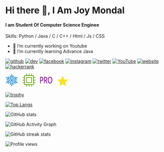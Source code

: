 # Hi there 👋, I Am Joy Mondal
#### I am Student Of Computer Science Enginee


Skills: Python / Java /  C  / C++ / Html / Js / CSS

- 🔭 I’m currently working on Youtube 
- 🌱 I’m currently learning Advance Java 


[<img src='https://cdn.jsdelivr.net/npm/simple-icons@3.0.1/icons/github.svg' alt='github' height='40'>](https://github.com/codewithjoymondal)  [<img src='https://cdn.jsdelivr.net/npm/simple-icons@3.0.1/icons/dev-dot-to.svg' alt='dev' height='40'>](https://dev.to/codewithjoymondal)  [<img src='https://cdn.jsdelivr.net/npm/simple-icons@3.0.1/icons/facebook.svg' alt='facebook' height='40'>](https://www.facebook.com/joymondal.cse)  [<img src='https://cdn.jsdelivr.net/npm/simple-icons@3.0.1/icons/instagram.svg' alt='instagram' height='40'>](https://www.instagram.com/codewithjoymondal/)  [<img src='https://cdn.jsdelivr.net/npm/simple-icons@3.0.1/icons/twitter.svg' alt='twitter' height='40'>](https://twitter.com/joymondalcse)  [<img src='https://cdn.jsdelivr.net/npm/simple-icons@3.0.1/icons/youtube.svg' alt='YouTube' height='40'>](https://www.youtube.com/codewithjoy)  [<img src='https://cdn.jsdelivr.net/npm/simple-icons@3.0.1/icons/icloud.svg' alt='website' height='40'>](https://codewithjoymondal.com/)  [<img src='https://cdn.jsdelivr.net/npm/simple-icons@3.0.1/icons/hackerrank.svg' alt='hackerrank' height='40'>](https://www.hackerrank.com/CodeWithJoy)  

<a href='https://archiveprogram.github.com/'><img src='https://raw.githubusercontent.com/acervenky/animated-github-badges/master/assets/acbadge.gif' width='40' height='40'></a> <a href='https://docs.github.com/en/developers'><img src='https://raw.githubusercontent.com/acervenky/animated-github-badges/master/assets/devbadge.gif' width='40' height='40'></a> <a href='https://github.com/pricing'><img src='https://raw.githubusercontent.com/acervenky/animated-github-badges/master/assets/pro.gif' width='40' height='40'></a> <a href='https://stars.github.com/'><img src='https://raw.githubusercontent.com/acervenky/animated-github-badges/master/assets/starbadge.gif' width='35' height='35'></a> 

[![trophy](https://github-profile-trophy.vercel.app/?username=codewithjoymondal)](https://github.com/ryo-ma/github-profile-trophy)

[![Top Langs](https://github-readme-stats.vercel.app/api/top-langs/?username=codewithjoymondal)](https://github.com/anuraghazra/github-readme-stats)

![GitHub stats](https://github-readme-stats.vercel.app/api?username=codewithjoymondal&show_icons=true&count_private=true)  

![GitHub Activity Graph](https://activity-graph.herokuapp.com/graph?username=codewithjoymondal)  

![GitHub streak stats](https://github-readme-streak-stats.herokuapp.com/?user=codewithjoymondal)  

![Profile views](https://gpvc.arturio.dev/codewithjoymondal)  

